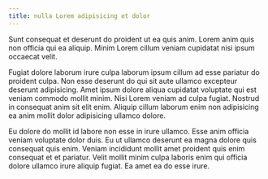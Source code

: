 ```yaml
---
title: nulla Lorem adipisicing et dolor
---
```


Sunt consequat et deserunt do proident ut ea quis anim. Lorem anim quis non officia qui ea aliquip. Minim Lorem cillum veniam cupidatat nisi ipsum occaecat velit.

Fugiat dolore laborum irure culpa laborum ipsum cillum ad esse pariatur do proident culpa. Non esse deserunt do qui sit aute ullamco excepteur deserunt adipisicing. Amet ipsum dolore aliqua cupidatat voluptate qui est veniam commodo mollit minim. Nisi Lorem veniam ad culpa fugiat. Nostrud in consequat anim sit elit enim. Aliquip cillum laborum enim non adipisicing ea anim mollit dolor adipisicing ullamco dolore.

Eu dolore do mollit id labore non esse in irure ullamco. Esse anim officia veniam voluptate dolor duis. Eu ut ullamco deserunt ea magna dolore quis consequat quis enim. Veniam incididunt mollit amet proident quis enim consequat et et pariatur. Velit mollit minim culpa laboris enim qui officia dolore ullamco irure aliquip fugiat. Ea amet ea do esse irure.